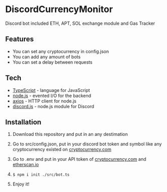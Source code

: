 # DiscordCurrencyMonitor
Discord bot included ETH, APT, SOL exchange module and Gas Tracker

## Features

- You can set any cryptocurrency in config.json
- You can add any amount of bots
- You can set a delay between requests

## Tech

- [TypeScript](https://github.com/microsoft/TypeScript) - language for JavaScript
- [node.js](https://github.com/nodejs/node) - evented I/O for the backend
- [axios](https://github.com/axios/axios) - HTTP client for node.js
- [discord.js](https://github.com/discordjs/discord.js) - node.js module for Discord

## Installation

1. Download this repository and put in an any destimation
2. Go to src/config.json, put in your discord bot token and symbol like any 
cryptocurrency existed on [cryptocurrency.com](https://min-api.cryptocompare.com/documentation)
3. Go to .env and put in your API token of [cryptocurrency.com](https://min-api.cryptocompare.com/documentation) and [etherscan.io](https://etherscan.io/)
4. `$ npm i init ./src/bot.ts`

4. Enjoy it!
